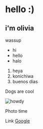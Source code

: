 # hello :) 

## i'm olivia

wassup

* hi
* hello
* halo 

1. heya
2. konichiwa
3. buenos dias

Dogs are cool 

![howdy](https://uiuc-ischool-dataviz.github.io/spring2019online/week04/data/littleCorgiInHat.png)

Photo time

Link [Google](https://google.com/)
